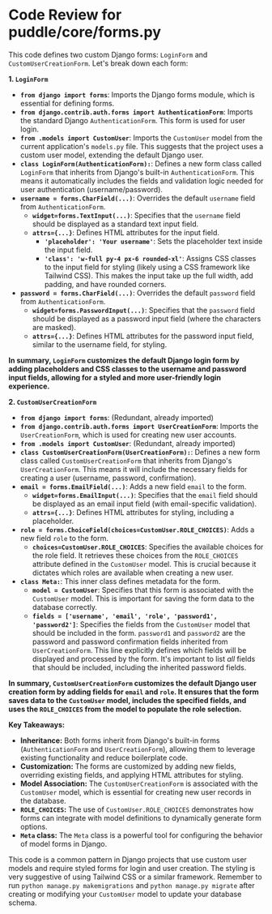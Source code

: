 # Code Review for puddle/core/forms.py

This code defines two custom Django forms: `LoginForm` and `CustomUserCreationForm`.  Let's break down each form:

**1. `LoginForm`**

*   **`from django import forms`**: Imports the Django forms module, which is essential for defining forms.
*   **`from django.contrib.auth.forms import AuthenticationForm`**: Imports the standard Django `AuthenticationForm`. This form is used for user login.
*   **`from .models import CustomUser`**: Imports the `CustomUser` model from the current application's `models.py` file.  This suggests that the project uses a custom user model, extending the default Django user.
*   **`class LoginForm(AuthenticationForm):`**: Defines a new form class called `LoginForm` that inherits from Django's built-in `AuthenticationForm`.  This means it automatically includes the fields and validation logic needed for user authentication (username/password).
*   **`username = forms.CharField(...)`**: Overrides the default `username` field from `AuthenticationForm`.
    *   **`widget=forms.TextInput(...)`**: Specifies that the `username` field should be displayed as a standard text input field.
    *   **`attrs={...}`**:  Defines HTML attributes for the input field.
        *   **`'placeholder': 'Your username'`**: Sets the placeholder text inside the input field.
        *   **`'class': 'w-full py-4 px-6 rounded-xl'`**:  Assigns CSS classes to the input field for styling (likely using a CSS framework like Tailwind CSS). This makes the input take up the full width, add padding, and have rounded corners.
*   **`password = forms.CharField(...)`**:  Overrides the default `password` field from `AuthenticationForm`.
    *   **`widget=forms.PasswordInput(...)`**: Specifies that the `password` field should be displayed as a password input field (where the characters are masked).
    *   **`attrs={...}`**: Defines HTML attributes for the password input field, similar to the username field, for styling.

**In summary, `LoginForm` customizes the default Django login form by adding placeholders and CSS classes to the username and password input fields, allowing for a styled and more user-friendly login experience.**

**2. `CustomUserCreationForm`**

*   **`from django import forms`**: (Redundant, already imported)
*   **`from django.contrib.auth.forms import UserCreationForm`**: Imports the `UserCreationForm`, which is used for creating new user accounts.
*   **`from .models import CustomUser`**: (Redundant, already imported)
*   **`class CustomUserCreationForm(UserCreationForm):`**: Defines a new form class called `CustomUserCreationForm` that inherits from Django's `UserCreationForm`. This means it will include the necessary fields for creating a user (username, password, confirmation).
*   **`email = forms.EmailField(...)`**:  Adds a new field `email` to the form.
    *   **`widget=forms.EmailInput(...)`**: Specifies that the `email` field should be displayed as an email input field (with email-specific validation).
    *   **`attrs={...}`**: Defines HTML attributes for styling, including a placeholder.
*   **`role = forms.ChoiceField(choices=CustomUser.ROLE_CHOICES)`**: Adds a new field `role` to the form.
    *   **`choices=CustomUser.ROLE_CHOICES`**: Specifies the available choices for the role field.  It retrieves these choices from the `ROLE_CHOICES` attribute defined in the `CustomUser` model. This is crucial because it dictates which roles are available when creating a new user.
*   **`class Meta:`**: This inner class defines metadata for the form.
    *   **`model = CustomUser`**: Specifies that this form is associated with the `CustomUser` model.  This is important for saving the form data to the database correctly.
    *   **`fields = ['username', 'email', 'role', 'password1', 'password2']`**: Specifies the fields from the `CustomUser` model that should be included in the form.  `password1` and `password2` are the password and password confirmation fields inherited from `UserCreationForm`.  This line explicitly defines which fields will be displayed and processed by the form.  It's important to list *all* fields that should be included, including the inherited password fields.

**In summary, `CustomUserCreationForm` customizes the default Django user creation form by adding fields for `email` and `role`.  It ensures that the form saves data to the `CustomUser` model, includes the specified fields, and uses the `ROLE_CHOICES` from the model to populate the role selection.**

**Key Takeaways:**

*   **Inheritance:** Both forms inherit from Django's built-in forms (`AuthenticationForm` and `UserCreationForm`), allowing them to leverage existing functionality and reduce boilerplate code.
*   **Customization:** The forms are customized by adding new fields, overriding existing fields, and applying HTML attributes for styling.
*   **Model Association:** The `CustomUserCreationForm` is associated with the `CustomUser` model, which is essential for creating new user records in the database.
*   **`ROLE_CHOICES`:** The use of `CustomUser.ROLE_CHOICES` demonstrates how forms can integrate with model definitions to dynamically generate form options.
*   **`Meta` class:** The `Meta` class is a powerful tool for configuring the behavior of model forms in Django.

This code is a common pattern in Django projects that use custom user models and require styled forms for login and user creation.  The styling is very suggestive of using Tailwind CSS or a similar framework. Remember to run `python manage.py makemigrations` and `python manage.py migrate` after creating or modifying your `CustomUser` model to update your database schema.
